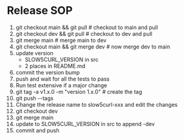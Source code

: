 # Release SOP

1. git checkout main && git pull        # checkout to main and pull
2. git checkout dev && git pull         # checkout to dev and pull
3. git merge main                       # merge main to dev
4. git checkout main && git merge dev   # now merge dev to main
5. update version
    - SLOW5CURL_VERSION in src
    - 2 places in README.md
6. commit the version bump
7. push and wait for all the tests to pass
8. Run test extensive if a major change
9. git tag -a v1.x.0 -m "version 1.x.0" # create the tag
10. git push --tags
11. Change the release name to slow5curl-xxx and edit the changes
12. git checkout dev
13. git merge main
14. update to SLOW5CURL_VERSION in src to append -dev
15. commit and push